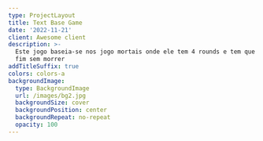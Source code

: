 ```yaml
---
type: ProjectLayout
title: Text Base Game
date: '2022-11-21'
client: Awesome client
description: >-
  Este jogo baseia-se nos jogo mortais onde ele tem 4 rounds e tem que chegar ao
  fim sem morrer
addTitleSuffix: true
colors: colors-a
backgroundImage:
  type: BackgroundImage
  url: /images/bg2.jpg
  backgroundSize: cover
  backgroundPosition: center
  backgroundRepeat: no-repeat
  opacity: 100
---
```

